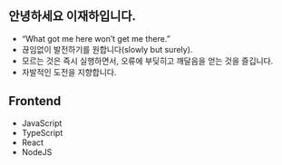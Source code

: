 ## 안녕하세요 이재하입니다.
- “What got me here won’t get me there.”
- 끊임없이 발전하기를 원합니다(slowly but surely).
- 모르는 것은 즉시 실행하면서, 오류에 부딪히고 깨달음을 얻는 것을 즐깁니다.
- 자발적인 도전을 지향합니다.

## Frontend
- JavaScript
- TypeScript
- React
- NodeJS
